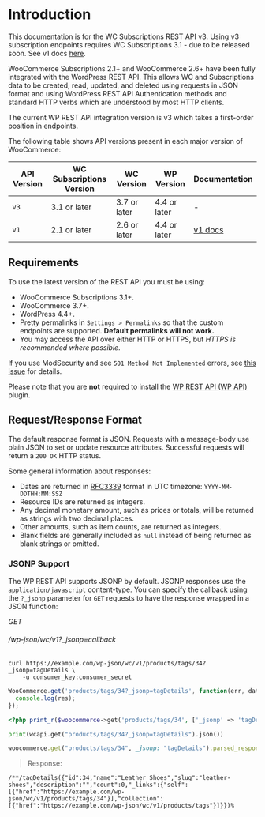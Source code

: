 # Introduction

<aside class="warning">This documentation is for the WC Subscriptions REST API v3. Using v3 subscription endpoints requires WC Subscriptions 3.1 - due to be released soon. See v1 docs <a href="index.html">here</a>.</aside>

WooCommerce Subscriptions 2.1+ and WooCommerce 2.6+ have been fully integrated with the WordPress REST API. This allows WC and Subscriptions data to be created, read, updated, and deleted using requests in JSON format and using WordPress REST API Authentication methods and standard HTTP verbs which are understood by most HTTP clients.

The current WP REST API integration version is v3 which takes a first-order position in endpoints.

The following table shows API versions present in each major version of WooCommerce:

| API Version | WC Subscriptions Version |  WC Version  |  WP Version  |    Documentation    |
|-------------|--------------------------|--------------|--------------|---------------------|
| `v3`        | 3.1 or later             | 3.7 or later | 4.4 or later | -                   |
| `v1`        | 2.1 or later             | 2.6 or later | 4.4 or later | [v1 docs](v1.html)  |

## Requirements

To use the latest version of the REST API you must be using:

* WooCommerce Subscriptions 3.1+.
* WooCommerce 3.7+.
* WordPress 4.4+.
* Pretty permalinks in `Settings > Permalinks` so that the custom endpoints are supported. __Default permalinks will not work.__
* You may access the API over either HTTP or HTTPS, but *HTTPS is recommended where possible*.

If you use ModSecurity and see `501 Method Not Implemented` errors, see [this issue](https://github.com/woocommerce/woocommerce/issues/9838) for details.

<aside class="notice">
	Please note that you are <strong>not</strong> required to install the <a href="https://wordpress.org/plugins/rest-api/" target="_blank">WP REST API (WP API)</a> plugin.
</aside>

## Request/Response Format ##

The default response format is JSON. Requests with a message-body use plain JSON to set or update resource attributes. Successful requests will return a `200 OK` HTTP status.

Some general information about responses:

* Dates are returned in [RFC3339](http://www.ietf.org/rfc/rfc3339.txt) format in UTC timezone: `YYYY-MM-DDTHH:MM:SSZ`
* Resource IDs are returned as integers.
* Any decimal monetary amount, such as prices or totals, will be returned as strings with two decimal places.
* Other amounts, such as item counts, are returned as integers.
* Blank fields are generally included as `null` instead of being returned as blank strings or omitted.

### JSONP Support ###

The WP REST API supports JSONP by default. JSONP responses use the `application/javascript` content-type. You can specify the callback using the `?_jsonp` parameter for `GET` requests to have the response wrapped in a JSON function:

<div class="api-endpoint">
	<div class="endpoint-data">
		<i class="label label-get">GET</i>
		<h6>/wp-json/wc/v1?_jsonp=callback</h6>
	</div>
</div>

```shell
curl https://example.com/wp-json/wc/v1/products/tags/34?_jsonp=tagDetails \
	-u consumer_key:consumer_secret
```

```javascript
WooCommerce.get('products/tags/34?_jsonp=tagDetails', function(err, data, res) {
  console.log(res);
});
```

```php
<?php print_r($woocommerce->get('products/tags/34', ['_jsonp' => 'tagDetails'])); ?>
```

```python
print(wcapi.get("products/tags/34?_jsonp=tagDetails").json())
```

```ruby
woocommerce.get("products/tags/34", _jsonp: "tagDetails").parsed_response
```

> Response:

```
/**/tagDetails({"id":34,"name":"Leather Shoes","slug":"leather-shoes","description":"","count":0,"_links":{"self":[{"href":"https://example.com/wp-json/wc/v1/products/tags/34"}],"collection":[{"href":"https://example.com/wp-json/wc/v1/products/tags"}]}})%
```

